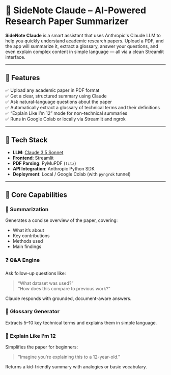 # 📘 SideNote Claude – AI-Powered Research Paper Summarizer

**SideNote Claude** is a smart assistant that uses Anthropic's Claude LLM to help you quickly understand academic research papers. Upload a PDF, and the app will summarize it, extract a glossary, answer your questions, and even explain complex content in simple language — all via a clean Streamlit interface.

---

## 🚀 Features

✅ Upload any academic paper in PDF format  
✅ Get a clear, structured summary using Claude  
✅ Ask natural-language questions about the paper  
✅ Automatically extract a glossary of technical terms and their definitions  
✅ “Explain Like I’m 12” mode for non-technical summaries  
✅ Runs in Google Colab or locally via Streamlit and ngrok

---

## 🔧 Tech Stack

- **LLM**: [Claude 3.5 Sonnet](https://console.anthropic.com)
- **Frontend**: Streamlit
- **PDF Parsing**: PyMuPDF (`fitz`)
- **API Integration**: Anthropic Python SDK
- **Deployment**: Local / Google Colab (with `pyngrok` tunnel)

---

## 🧠 Core Capabilities

### 📝 Summarization
Generates a concise overview of the paper, covering:
- What it’s about  
- Key contributions  
- Methods used  
- Main findings

### ❓ Q&A Engine
Ask follow-up questions like:
> “What dataset was used?”  
> “How does this compare to previous work?”

Claude responds with grounded, document-aware answers.

### 📘 Glossary Generator
Extracts 5–10 key technical terms and explains them in simple language.

### 🧒 Explain Like I’m 12
Simplifies the paper for beginners:
> "Imagine you're explaining this to a 12-year-old."

Returns a kid-friendly summary with analogies or basic vocabulary.
